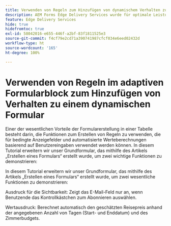 ```yaml
---
title: Verwenden von Regeln zum Hinzufügen von dynamischem Verhalten zu einem Formular
description: AEM Forms Edge Delivery Services wurde für optimale Leistung entwickelt und ermöglicht es Ihnen, sich die Zukunft einer optimierten Datenerfassung und Benutzerinteraktion vorzustellen. Verwenden von Regeln zum Hinzufügen von dynamischem Verhalten zu einem Formular
feature: Edge Delivery Services
hide: true
hidefromtoc: true
exl-id: 58042016-e655-446f-a2bf-83f1811525e3
source-git-commit: f4cf79e2cd71a390741987cfcf034e6eed02432d
workflow-type: ht
source-wordcount: '165'
ht-degree: 100%

---
```


# Verwenden von Regeln im adaptiven Formularblock zum Hinzufügen von Verhalten zu einem dynamischen Formular

Einer der wesentlichen Vorteile der Formularerstellung in einer Tabelle besteht darin, die Funktionen zum Erstellen von Regeln zu verwenden, die für bedingte Anzeigefelder und automatisierte Werteberechnungen basierend auf Benutzereingaben verwendet werden können. In diesem Tutorial erweitern wir unser Grundformular, das mithilfe des Artikels „Erstellen eines Formulars“ erstellt wurde, um zwei wichtige Funktionen zu demonstrieren:

In diesem Tutorial erweitern wir unser Grundformular, das mithilfe des Artikels „Erstellen eines Formulars“ erstellt wurde, um zwei wesentliche Funktionen zu demonstrieren:

Ausdruck für die Sichtbarkeit: Zeigt das E-Mail-Feld nur an, wenn Benutzende das Kontrollkästchen zum Abonnieren auswählen.

Wertausdruck: Berechnet automatisch den geschätzten Reisepreis anhand der angegebenen Anzahl von Tagen (Start- und Enddatum) und des Zimmerbudgets.



